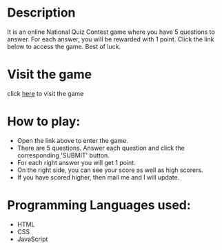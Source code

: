 # Description
It is an online National Quiz Contest game where you have 5 questions to answer. For each answer, you will be rewarded with 1 point. Click the link below to access the game. Best of luck.

# Visit the game 
click [here](https://national-quiz-contest.netlify.app/) to visit the game

# How to play:
- Open the link above to enter the game.
- There are 5 questions. Answer each question and click the corresponding 'SUBMIT' button.
- For each right answer you will get 1 point.
- On the right side, you can see your score as well as high scorers.
- If you have scored higher, then mail me and I will update.

# Programming Languages used:
- HTML
- CSS
- JavaScript
